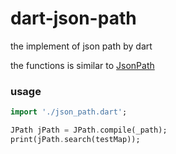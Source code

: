 # dart-json-path
the implement of json path by dart

the functions is similar to [JsonPath](https://github.com/json-path/JsonPath)
### usage

```dart
import './json_path.dart';

JPath jPath = JPath.compile(_path);
print(jPath.search(testMap));

```
